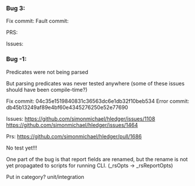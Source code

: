 ### Bug 3:


Fix commit:
Fault commit:

PRS:

Issues:



### Bug -1:
Predicates were not being parsed

But parsing predicates was never tested anywhere (some of these issues should have been compile-time?)

Fix commit: 04c35e1519840831c36563dc6e1db32f10beb534
Error commit: db45b13249af89e4bf60e4345276250e52e77690

Issues: 
https://github.com/simonmichael/hledger/issues/1108
https://github.com/simonmichael/hledger/issues/1464

Prs:
https://github.com/simonmichael/hledger/pull/1686

No test yet!!!


One part of the bug is that report fields are renamed, but the rename is not yet propagated to scripts for running CLI.
(_rsOpts -> _rsReportOpts)



Put in category? unit/integration
